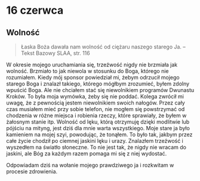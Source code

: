 
# 16 czerwca

## Wolność 

> Łaska Boża dawała nam wolność od ciężaru naszego starego Ja. – Tekst Bazowy SLAA, str. 116

W okresie mojego uruchamiania się, trzeźwość nigdy nie brzmiała jak wolność. Brzmiało to jak niewola w stosunku do Boga, którego nie rozumiałem. Kiedy mój sponsor powiedział mi, żebym odrzucił mojego starego Boga i znalazł takiego, którego mógłbym zrozumieć, byłem zdolny wpuścić Boga. Ale nie chciałem stać się niewolnikiem programów Dwunastu Kroków. To była moja wymówka, żeby się nie poddać. Kolega zwrócił mi uwagę, że z pewnością jestem niewolnikiem swoich nałogów. Przez cały czas musiałem mieć przy sobie telefon, nie mogłem się powstrzymać od chodzenia w różne miejsca i robienia rzeczy, które sprawiały, że byłem w żałosnym stanie itp. Wolność od lęku, którą otrzymuję dzięki modlitwie lub pójściu na mityng, jest dziś dla mnie warta wszystkiego. Moje stare ja było kamieniem na mojej szyi, powodując, że tonąłem. To było tak, jakbym przez całe życie chodził po ciemnej jaskini lęku i urazy. Znalazłem trzeźwość i wyszedłem na światło słoneczne. To nie jest tak, że nigdy nie wracam do jaskini, ale Bóg za każdym razem pomaga mi się z niej wydostać.

Odpowiadam dziś na wołanie mojego prawdziwego ja i rozkwitam w procesie zdrowienia.
